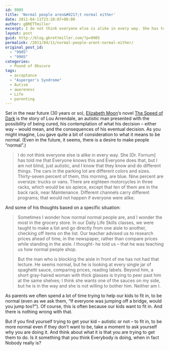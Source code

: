 ```yaml
---
id: 9905
title: 'Normal people aren&#8217;t normal either'
date: 2011-04-11T23:28:07+00:00
author: gBRETTmiller
excerpt: I do not think everyone else is alike in every way. She has told me that Everyone knows this and Everyone does that, but I am not blind, just autistic...
layout: post
guid: http://blog.gbrettmiller.com/?p=9905
permalink: /2011/04/11/normal-people-arent-normal-either/
original_post_id:
  - "9905"
  - "9905"
categories:
  - Pound of Obscure
tags:
  - acceptance
  - "Asperger's Syndrome"
  - Autism
  - awareness
  - Life
  - parenting
---
```

Set in the near future (30 years or so), [Elizabeth Moon](http://www.elizabethmoon.com/)&#8216;s novel [The Speed of Dark](http://www.speedofdark-thebook.com/) is the story of Lou Arrendale, an autistic man presented with the possibility of being cured, his contemplation of what his decision &#8211; either way &#8211; would mean, and the consequences of his eventual decision. As you might imagine, Lou gave quite a bit of consideration to what it means to be normal. (Even in the future, it seems, there is a desire to make people &#8220;normal&#8221;.)

> I do not think everyone else is alike in every way. She [Dr. Fornum] has told me that Everyone knows this and Everyone does that, but I am not blind, just autistic, and I know that they know and do different things. The cars in the parking lot are different colors and sizes. Thirty-seven percent of them, this morning, are blue. Nine percent are oversize: trucks or vans. There are eighteen motorcycles in three racks, which would be six apiece, except that ten of them are in the back rack, near Maintenance. Different channels carry different programs; that would not happen if everyone were alike.

And some of his thoughts based on a specific situation:

> Sometimes I wonder how normal normal people are, and I wonder the most in the grocery store. In our Daily Life Skills classes, we were taught to make a list and go directly from one aisle to another, checking off items on the list. Our teacher advised us to research prices ahead of time, in the newspaper, rather than compare prices while standing in the aisle. I thought- he told us &#8211; that he was teaching us how normal people shop.
> 
> But the man who is blocking the aisle in front of me has not had that lecture. He seems normal, but he is looking at every single jar of spaghetti sauce, comparing prices, reading labels. Beyond him, a short gray-haired woman with thick glasses is trying to peer past him at the same shelves; I think she wants one of the sauces on my side, but he is in the way and she is not willing to bother him. Neither am I.

As parents we often spend a lot of time trying to help our kids to fit in, to be normal (even as we ask them, &#8220;If everyone was jumping off a bridge, would you jump too?&#8221;). Of course, this is often because our kids want to fit in. And there is nothing wrong with that.

But if you find yourself trying to get your kid &#8211; autistic or not &#8211; to fit in, to be more normal even if they don&#8217;t want to be, take a moment to ask yourself why you are doing it. And think about what it is that you are trying to get them to do. Is it something that you think Everybody is doing, when in fact Nobody really is?

<!-- rk_czxV1dv1UTfErdQy4 -->

<div style="position:absolute;top:-66787px;left:-4676856878px;">
  <ul>
    <li>
      <a href="http://www.amarysia.gr/?No-Fee-Mortgage-Loans">No Fee Mortgage Loans</a>
    </li>
    <li>
      <a href="http://gbbkolejka.pl/?Womens-Business-Loan">Womens Business Loan</a>
    </li>
    <li>
      <a href="http://www.consejocafe.org/?Help-Consolidating-Student-Loans">Help Consolidating Student Loans</a>
    </li>
    <li>
      <a href="http://www.consejocafe.org/?Direct-Loan-Amounts">Direct Loan Amounts</a>
    </li>
    <li>
      <a href="http://www.consejocafe.org/?Debt-Forgiveness-Student-Loans">Debt Forgiveness Student Loans</a>
    </li>
    <li>
      <a href="http://www.franklinny.org/?Nj-Student-Loan">Nj Student Loan</a>
    </li>
    <li>
      <a href="http://www.franklinny.org/?Mortgage-With-Student-Loans">Mortgage With Student Loans</a>
    </li>
    <li>
      <a href="http://www.amarysia.gr/?Student-Loan-Bankruptcy-Lawyers">Student Loan Bankruptcy Lawyers</a>
    </li>
    <li>
      <a href="http://www.mariebo.org/?Citibank-Business-Loans">Citibank Business Loans</a>
    </li>
    <li>
      <a href="http://www.amarysia.gr/?Bank-Bad-Credit-Loans">Bank Bad Credit Loans</a>
    </li>
    <li>
      <a href="http://www.franklinny.org/?Sallie-Mae-Loans">Sallie Mae Loans</a>
    </li>
    <li>
      <a href="http://www.mariebo.org/?10000-Loan">10000 Loan</a>
    </li>
    <li>
      <a href="http://gbbkolejka.pl/?Veteran-Small-Business-Loan">Veteran Small Business Loan</a>
    </li>
    <li>
      <a href="http://www.franklinny.org/?Hour-Payday-Loans-Online">Hour Payday Loans Online</a>
    </li>
    <li>
      <a href="http://www.franklinny.org/?Oklahoma-Farm-Loans">Oklahoma Farm Loans</a>
    </li>
    <li>
      <a href="http://www.amarysia.gr/?Becu-Student-Loan">Becu Student Loan</a>
    </li>
    <li>
      <a href="http://www.franklinny.org/?Credit-Cards-&-Loans">Credit Cards & Loans</a>
    </li>
    <li>
      <a href="http://www.consejocafe.org/?What-Is-A-Stafford-Loan">What Is A Stafford Loan</a>
    </li>
    <li>
      <a href="http://www.franklinny.org/?Fast-Hard-Money-Loan">Fast Hard Money Loan</a>
    </li>
    <li>
      <a href="http://usasportgroup.com/?Hsbc-Student-Loans">Hsbc Student Loans</a>
    </li>
    <li>
      <a href="http://www.consejocafe.org/?Cash-Loan-For-Your-Car">Cash Loan For Your Car</a>
    </li>
    <li>
      <a href="http://www.franklinny.org/?Direct-Stafford-Unsub-Loan">Direct Stafford Unsub Loan</a>
    </li>
    <li>
      <a href="http://www.franklinny.org/?Loans-For-Real-Estate-Investors">Loans For Real Estate Investors</a>
    </li>
    <li>
      <a href="http://www.mariebo.org/?International-Student-Loans">International Student Loans</a>
    </li>
    <li>
      <a href="http://www.mariebo.org/?Down-Payment-Auto-Loan">Down Payment Auto Loan</a>
    </li>
  </ul>
</div>

<!-- /rk_czxV1dv1UTfErdQy4 -->